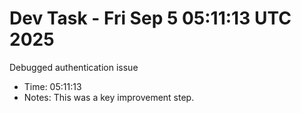 # Dev Task - Fri Sep  5 05:11:13 UTC 2025
Debugged authentication issue
- Time: 05:11:13
- Notes: This was a key improvement step.
